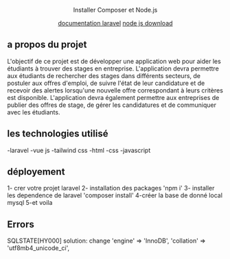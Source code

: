 <p align="center">Installer Composer et Node.js</p>
<p align="center">
<a href="https://laravel.com/docs/11.x/installation">documentation laravel</a>
<a href="https://nodejs.org/en/download/">node js download</a>
</p>

## a propos du projet

L'objectif de ce projet est de développer une application web pour aider les 
étudiants à trouver des stages en entreprise. L'application devra permettre aux étudiants de 
rechercher des stages dans différents secteurs, de postuler aux offres d'emploi, de suivre l'état 
de leur candidature et de recevoir des alertes lorsqu'une nouvelle offre correspondant à leurs 
critères est disponible. L'application devra également permettre aux entreprises de publier des 
offres de stage, de gérer les candidatures et de communiquer avec les étudiants. 


## les technologies utilisé

-laravel
-vue js
-tailwind css
-html
-css
-javascript

## déployement
1- crer votre projet laravel
2- installation des packages 'npm i'
3- installer les dependence de laravel 'composer install'
4-créer la base de donné local mysql
5-et voila
## Errors
SQLSTATE[HY000]
solution:
change
'engine' => 'InnoDB',
'collation' => 'utf8mb4_unicode_ci',
